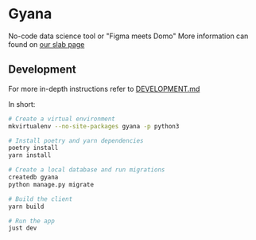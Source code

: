 # Gyana

No-code data science tool or "Figma meets Domo"
More information can found on [our slab page](https://gyana.slab.com/topics/tech-mlhaecw3)

## Development

For more in-depth instructions refer to [DEVELOPMENT.md](DEVELOPMENT.md)

In short:

```bash
# Create a virtual environment
mkvirtualenv --no-site-packages gyana -p python3

# Install poetry and yarn dependencies
poetry install
yarn install

# Create a local database and run migrations
createdb gyana
python manage.py migrate

# Build the client
yarn build

# Run the app
just dev
```
